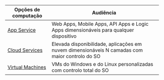 
| Opções de computação | Audiência |
| --- | --- |
| [App Service][lnk_app] |Web Apps, Mobile Apps, API Apps e Logic Apps dimensionáveis para qualquer dispositivo |
| [Cloud Services][lnk_cloud] |Elevada disponibilidade, aplicações em nuvem dimensionáveis N camadas com maior controlo do SO |
| [Virtual Machines][lnk_vm] |VMs do Windows e do Linux personalizadas com controlo total do SO |

[lnk_app]: ../articles/app-service-web/app-service-web-overview.md
[lnk_vm]: ../articles/virtual-machines/virtual-machines-windows-about.md
[lnk_cloud]: ../articles/cloud-services/cloud-services-choose-me.md

<!--HONumber=Nov16_HO2-->


